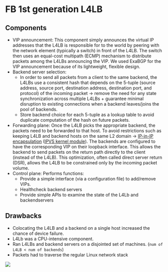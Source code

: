 # FB 1st generation L4LB

## Components

- VIP announcement: This component simply announces the virtual IP addresses that the L4LB is responsible for to the world by peering with the network element (typically a switch) in front of the L4LB. The switch then uses an equal-cost multipath (ECMP) mechanism to distribute packets among the L4LBs announcing the VIP. We used ExaBGP for the VIP announcement because of its lightweight, flexible design.
- Backend server selection:
  - In order to send all packets from a client to the same backend, the L4LBs use a consistent hash that depends on the 5-tuple (source address, source port, destination address, destination port, and protocol) of the incoming packet -> remove the need for any state synchronization across multiple L4LBs + guarantee minimal disruption to existing connections when a backend leaves/joins the pool of backends.
  - Store backend choice for each 5-tuple as a lookup table to avoid duplicate computation of the hash on future packets.
- Forwarding plane: Once the L4LB picks the appropriate backend, the packets need to be forwarded to that host. To avoid restrictions such as keeping L4LB and backend hosts on the same L2 domain -> [IP-in-IP encapsulation](https://en.wikipedia.org/wiki/IP_in_IP) ([IPVS kernel module](https://en.wikipedia.org/wiki/IP_Virtual_Server)). The backends are configured to have the corresponding VIP on their loopback interface. This allows the backend to send packets on the return path directly to the client (instead of the L4LB). This optimization, often called direct server return (DSR), allows the L4LB to be constrained only by the incoming packet volume.
- Control plane: Performs functions:
  - Provide a simple interface (via a configuration file) to add/remove VIPs.
  - Healthcheck backend servers
  - Provide simple APIs to examine the state of the L4Lb and backendservers

## Drawbacks

- Colocating the L4LB and a backend on a single host increased the chance of device failure.
- L4Lb was a CPU-intensive component.
- Ran L4LBs and backend servers on a disjointed set of machines. (`num of L4LB < num of backends`)
- Packets had to traverse the regular Linux network stack

![](https://engineering.fb.com/wp-content/uploads/2018/05/figure-3.jpg?resize=1024,772)
